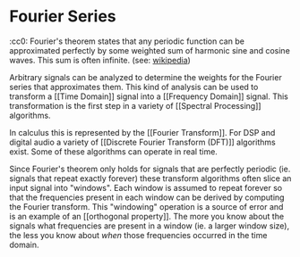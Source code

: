 # Fourier Series
:cc0:
Fourier's theorem states that any periodic function can be approximated perfectly by some weighted sum of harmonic sine and cosine waves. This sum is often infinite.
(see: [wikipedia](https://en.wikipedia.org/wiki/Fourier_series))

Arbitrary signals can be analyzed to determine the weights for the Fourier series that approximates them. This kind of analysis can be used to transform a [[Time Domain]] signal into a [[Frequency Domain]] signal. This transformation is the first step in a variety of [[Spectral Processing]] algorithms.

In calculus this is represented by the [[Fourier Transform]]. For DSP and digital audio a variety of [[Discrete Fourier Transform (DFT)]] algorithms exist. Some of these algorithms can operate in real time.

Since Fourier's theorem only holds for signals that are perfectly periodic (ie. signals that repeat exactly forever) these transform algorithms often slice an input signal into "windows". Each window is assumed to repeat forever so that the frequencies present in each window can be derived by computing the Fourier transform. This "windowing" operation is a source of error and is an example of an [[orthogonal property]]. The more you know about the signals what frequencies are present in a window (ie. a larger window size), the less you know about *when* those frequencies occurred in the time domain. 
